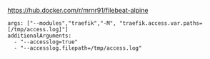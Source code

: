 https://hub.docker.com/r/mrnr91/filebeat-alpine

```
args: ["--modules","traefik","-M", "traefik.access.var.paths=[/tmp/access.log]"]
additionalArguments:
  - "--accesslog=true"
  - "--accesslog.filepath=/tmp/access.log"

```
